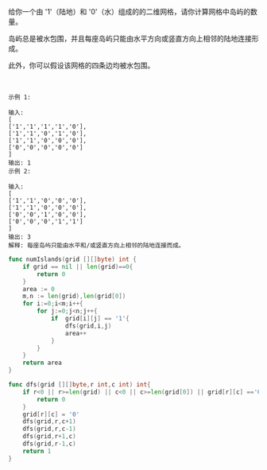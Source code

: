 给你一个由 '1'（陆地）和 '0'（水）组成的的二维网格，请你计算网格中岛屿的数量。   

岛屿总是被水包围，并且每座岛屿只能由水平方向或竖直方向上相邻的陆地连接形成。    

此外，你可以假设该网格的四条边均被水包围。   

 
```
示例 1:

输入:
[
['1','1','1','1','0'],
['1','1','0','1','0'],
['1','1','0','0','0'],
['0','0','0','0','0']
]
输出: 1
示例 2:

输入:
[
['1','1','0','0','0'],
['1','1','0','0','0'],
['0','0','1','0','0'],
['0','0','0','1','1']
]
输出: 3
解释: 每座岛屿只能由水平和/或竖直方向上相邻的陆地连接而成。
```

```go
func numIslands(grid [][]byte) int {
	if grid == nil || len(grid)==0{
		return 0
	}
	area := 0
	m,n := len(grid),len(grid[0])
	for i:=0;i<m;i++{
		for j:=0;j<n;j++{
			if  grid[i][j] == '1'{
				dfs(grid,i,j)
				area++
			}
		}
	}
	return area
}

func dfs(grid [][]byte,r int,c int) int{
	if r<0 || r>=len(grid) || c<0 || c>=len(grid[0]) || grid[r][c] =='0'{
		return 0
	}
	grid[r][c] = '0'
    dfs(grid,r,c+1)
    dfs(grid,r,c-1)
    dfs(grid,r+1,c)
    dfs(grid,r-1,c)
	return 1
}

```
